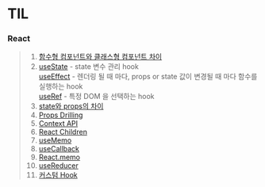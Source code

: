 # TIL
### React
> 1. [함수형 컴포넌트와 클래스형 컴포넌트 차이](https://born-dev.tistory.com/27)
> 2. [useState](https://ko.reactjs.org/docs/hooks-state.html) - state 변수 관리 hook  
     [useEffect](https://reactjs.org/docs/hooks-effect.html) - 렌더링 될 때 마다, props or state 값이 변경될 때 마다 함수를 실행하는 hook  
     [useRef](https://ko.reactjs.org/docs/hooks-reference.html#useref) - 특정 DOM 을 선택하는 hook  
> 3. [state와 props의 차이](https://stackoverflow.com/questions/27991366/what-is-the-difference-between-state-and-props-in-react?page=1&tab=scoredesc#tab-top)
> 4. [Props Drilling](https://velog.io/@ahsy92/%EA%B8%B0%EC%88%A0%EB%A9%B4%EC%A0%91-%EC%83%81%ED%83%9C%EA%B4%80%EB%A6%AC%EC%99%80-Props-Drilling)
> 5. [Context API](https://react.vlpt.us/basic/22-context-dispatch.html)
> 6. [React Children](https://fe-developers.kakaoent.com/2021/211022-react-children-tip/)
> 7. [useMemo](https://react.vlpt.us/basic/17-useMemo.html)
> 8. [useCallback](https://react.vlpt.us/basic/18-useCallback.html)
> 9. [React.memo](https://react.vlpt.us/basic/19-React.memo.html)
> 10. [useReducer](https://react.vlpt.us/basic/20-useReducer.html)
> 11. [커스텀 Hook](https://react.vlpt.us/basic/21-custom-hook.html)
